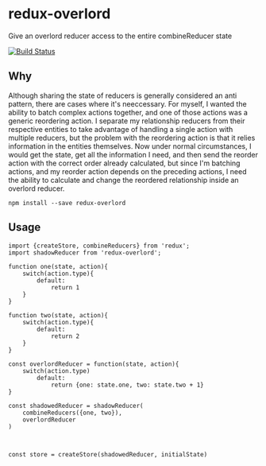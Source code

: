 redux-overlord
=====================

Give an overlord reducer access to the entire combineReducer state

[![Build Status](https://travis-ci.org/l2silver/redux-overlord.svg?branch=master)](https://travis-ci.org/l2silver/redux-overlord)


## Why
Although sharing the state of reducers is generally considered an anti pattern, there are cases where it's neeccessary. For myself, I wanted the ability to batch complex actions together, and one of those actions was a generic reordering action. I separate my relationship reducers from their respective entities to take advantage of handling a single action with multiple reducers, but the problem with the reordering action is that it relies information in the entities themselves. Now under normal circumstances, I would get the state, get all the information I need, and then send the reorder action with the correct order already calculated, but since I'm batching actions, and my reorder action depends on the preceding actions, I need the ability to calculate and change the reordered relationship inside an overlord reducer.

```
npm install --save redux-overlord
```

## Usage

```
import {createStore, combineReducers} from 'redux';
import shadowReducer from 'redux-overlord';

function one(state, action){
	switch(action.type){
		default:
			return 1
	}
}

function two(state, action){
	switch(action.type){
		default:
			return 2
	}
}

const overlordReducer = function(state, action){
	switch(action.type)
		default:
			return {one: state.one, two: state.two + 1}
}

const shadowedReducer = shadowReducer(
	combineReducers({one, two}),
	overlordReducer
)



const store = createStore(shadowedReducer, initialState)
```